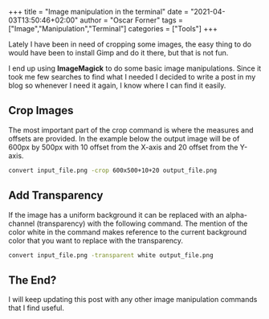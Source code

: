+++
title = "Image manipulation in the terminal"
date = "2021-04-03T13:50:46+02:00"
author = "Oscar Forner"
tags = ["Image","Manipulation","Terminal"]
categories = ["Tools"]
+++

Lately I have been in need of cropping some images, the easy thing to do would have been to install Gimp and do it there, but that is not fun.

I end up using **ImageMagick** to do some basic image manipulations. Since it took me few searches to find what I needed I decided to write a post in my blog so whenever I need it again, I know where I can find it easily.

## Crop Images

The most important part of the crop command is where the measures and offsets are provided. In the example below the output image will be of 600px by 500px with 10 offset from the X-axis and 20 offset from the Y-axis.

```bash
convert input_file.png -crop 600x500+10+20 output_file.png
```

## Add Transparency

If the image has a uniform background it can be replaced with an alpha-channel (transparency) with the following command. The mention of the color white in the command makes reference to the current background color that you want to replace with the transparency.

```bash
convert input_file.png -transparent white output_file.png
```

## The End?

I will keep updating this post with any other image manipulation commands that I find useful.